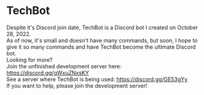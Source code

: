 # TechBot
Despite it's Discord join date, TechBot is a Discord bot I created on October 28, 2022.  
As of now, it's small and doesn't have many commands, but soon, I hope to give it so many commands and have TechBot become the ultimate Discord bot.  
Looking for more?  
Join the unfinished development server here: https://discord.gg/gWxuZNxsKY  
See a server where TechBot is being used: https://discord.gg/GE53gYy  
If you want to help, please join the development server!  
